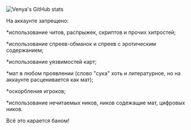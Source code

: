![Venya's GitHub stats](https://github-readme-stats.vercel.app/api?username=venya83&theme=radical_icons=true)

На аккаунте запрещено:

*использование читов, распрыжек, скриптов и прочих хитростей;

*использование спреев-обманок и спреев с эротическим содержанием;

*использование уязвимостей карт;

*мат в любом проявлении (слово "сука" хоть и литературное, но на аккаунте расценивается как мат);

*оскорбления игроков;

*использование нечитаемых ников, ников содежащие мат, цифровых ников.

Всё это карается баном!
